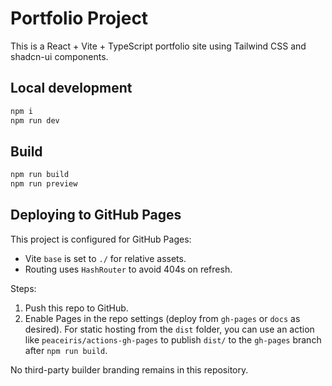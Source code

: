 # Portfolio Project

This is a React + Vite + TypeScript portfolio site using Tailwind CSS and shadcn-ui components.

## Local development

```sh
npm i
npm run dev
```

## Build

```sh
npm run build
npm run preview
```

## Deploying to GitHub Pages

This project is configured for GitHub Pages:

- Vite `base` is set to `./` for relative assets.
- Routing uses `HashRouter` to avoid 404s on refresh.

Steps:

1. Push this repo to GitHub.
2. Enable Pages in the repo settings (deploy from `gh-pages` or `docs` as desired). For static hosting from the `dist` folder, you can use an action like `peaceiris/actions-gh-pages` to publish `dist/` to the `gh-pages` branch after `npm run build`.

No third-party builder branding remains in this repository.
